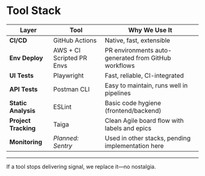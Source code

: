 # Tool Stack

| Layer | Tool | Why We Use It |
|-------|------|---------------|
| **CI/CD** | GitHub Actions | Native, fast, extensible |
| **Env Deploy** | AWS + CI Scripted PR Envs | PR environments auto-generated from GitHub workflows |
| **UI Tests** | Playwright | Fast, reliable, CI-integrated |
| **API Tests** | Postman CLI | Easy to maintain, runs well in pipelines |
| **Static Analysis** | ESLint | Basic code hygiene (frontend/backend) |
| **Project Tracking** | Taiga | Clean Agile board flow with labels and epics |
| **Monitoring** | _Planned: Sentry_ | Used in other stacks, pending implementation here |

---

If a tool stops delivering signal, we replace it—no nostalgia.
